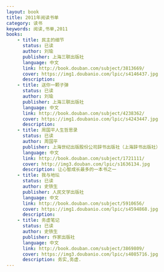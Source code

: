 ```yaml
---
layout: book
title: 2011年阅读书单
category: 读书
keywords: 阅读,书单,2011
books:
    - title: 民主的细节
      status: 已读
      author: 刘瑜
      publisher: 上海三联出版社
      language: 中文
      link: http://book.douban.com/subject/3813669/
      cover: https://img1.doubanio.com/lpic/s4146437.jpg
      description:
    - title: 送你一颗子弹
      status: 已读
      author: 刘瑜
      publisher: 上海三联出版社
      language: 中文
      link: http://book.douban.com/subject/4238362/
      cover: https://img1.doubanio.com/lpic/s4243447.jpg
      description:
    - title: 周国平人生哲思录
      status: 已读
      author: 周国平
      publisher: 上海世纪出版股份公司辞书出版社（上海辞书出版社）
      language: 中文
      link: http://book.douban.com/subject/1721111/
      cover: http://img3.douban.com/lpic/s1636134.jpg
      description: 让心智成长最多的一本书之一
    - title: 我与地坛
      status: 已读
      author: 史铁生
      publisher: 人民文学出版社
      language: 中文
      link: http://book.douban.com/subject/5910656/
      cover: https://img1.doubanio.com/lpic/s4594868.jpg
      description:
    - title: 务虚笔记
      status: 已读
      author: 史铁生
      publisher: 作家出版社
      language: 中文
      link: http://book.douban.com/subject/3869809/
      cover: https://img3.doubanio.com/lpic/s4085716.jpg
      description: 务实,务虚.
---
```

